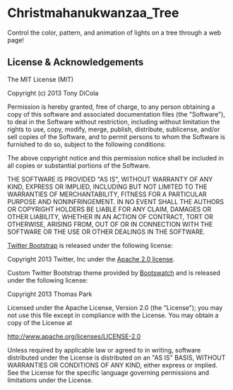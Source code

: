 Christmahanukwanzaa_Tree
========================

Control the color, pattern, and animation of lights on a tree through a web page!

License & Acknowledgements
--------------------------

The MIT License (MIT)

Copyright (c) 2013 Tony DiCola

Permission is hereby granted, free of charge, to any person obtaining a copy of
this software and associated documentation files (the "Software"), to deal in
the Software without restriction, including without limitation the rights to
use, copy, modify, merge, publish, distribute, sublicense, and/or sell copies of
the Software, and to permit persons to whom the Software is furnished to do so,
subject to the following conditions:

The above copyright notice and this permission notice shall be included in all
copies or substantial portions of the Software.

THE SOFTWARE IS PROVIDED "AS IS", WITHOUT WARRANTY OF ANY KIND, EXPRESS OR
IMPLIED, INCLUDING BUT NOT LIMITED TO THE WARRANTIES OF MERCHANTABILITY, FITNESS
FOR A PARTICULAR PURPOSE AND NONINFRINGEMENT. IN NO EVENT SHALL THE AUTHORS OR
COPYRIGHT HOLDERS BE LIABLE FOR ANY CLAIM, DAMAGES OR OTHER LIABILITY, WHETHER
IN AN ACTION OF CONTRACT, TORT OR OTHERWISE, ARISING FROM, OUT OF OR IN
CONNECTION WITH THE SOFTWARE OR THE USE OR OTHER DEALINGS IN THE SOFTWARE.

[Twitter Bootstrap](https://github.com/twbs/bootstrap) is released under the following license:

Copyright 2013 Twitter, Inc under the [Apache 2.0 license](https://github.com/twbs/bootstrap/blob/master/LICENSE).

Custom Twitter Bootstrap theme provided by [Bootswatch](http://bootswatch.com/) and is 
released under the following license:

Copyright 2013 Thomas Park

Licensed under the Apache License, Version 2.0 (the "License"); you may not use this file except in compliance with the License. You may obtain a copy of the License at

http://www.apache.org/licenses/LICENSE-2.0

Unless required by applicable law or agreed to in writing, software distributed under the License is distributed on an "AS IS" BASIS, WITHOUT WARRANTIES OR CONDITIONS OF ANY KIND, either express or implied. See the License for the specific language governing permissions and limitations under the License.